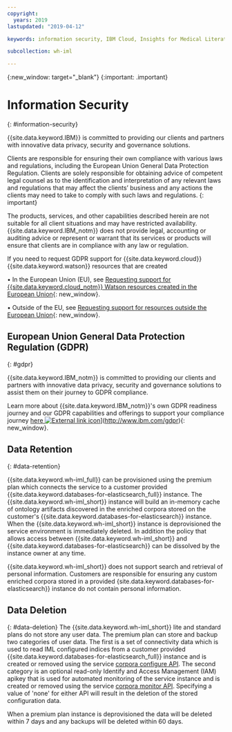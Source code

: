 ```yaml
---
copyright:
  years: 2019
lastupdated: "2019-04-12"

keywords: information security, IBM Cloud, Insights for Medical Literature

subcollection: wh-iml

---
```


{:new_window: target="_blank"}
{:important: .important}

# Information Security
{: #information-security}

{{site.data.keyword.IBM}} is committed to providing our clients and partners with innovative data privacy, security and governance solutions.

Clients are responsible for ensuring their own compliance with various laws and regulations, including the European Union General Data Protection Regulation. Clients are solely responsible for obtaining advice of competent legal counsel as to the identification and interpretation of any relevant laws and regulations that may affect the clients’ business and any actions the clients may need to take to comply with such laws and regulations. {: important}

The products, services, and other capabilities described herein are not suitable for all client situations and may have restricted availability. {{site.data.keyword.IBM_notm}} does not provide legal, accounting or auditing advice or represent or warrant that its services or products will ensure that clients are in compliance with any law or regulation.

If you need to request GDPR support for {{site.data.keyword.cloud}} {{site.data.keyword.watson}} resources that are created

•	In the European Union (EU), see [Requesting support for {{site.data.keyword.cloud_notm}} Watson resources created in the European Union](/docs/services/watson?topic=watson-gdpr-sar#request-EU){: new_window}.

•	Outside of the EU, see [Requesting support for resources outside the European Union](/docs/services/watson?topic=watson-gdpr-sar#request-non-EU){: new_window}.


## European Union General Data Protection Regulation (GDPR)
{: #gdpr}

{{site.data.keyword.IBM_notm}} is committed to providing our clients and partners with innovative data privacy, security and governance solutions to assist them on their journey to GDPR compliance.

Learn more about {{site.data.keyword.IBM_notm}}'s own GDPR readiness journey and our GDPR capabilities and offerings to support your compliance journey [here ![External link icon](../../icons/launch-glyph.svg "External link icon")](../../icons/launch-glyph.svg "External link icon")](http://www.ibm.com/gdpr){: new_window}.

## Data Retention
{: #data-retention}

{{site.data.keyword.wh-iml_full}} can be provisioned using the premium plan which connects the service to a customer provided {{site.data.keyword.databases-for-elasticsearch_full}} instance.  The {{site.data.keyword.wh-iml_short}} instance will build an in-memory cache of ontology artifacts discovered in the enriched corpora stored on the customer's {{site.data.keyword.databases-for-elasticsearch}} instance.  When the {{site.data.keyword.wh-iml_short}} instance is deprovisioned the service environment is immediately deleted.  In addition the policy that allows access between {{site.data.keyword.wh-iml_short}} and {{site.data.keyword.databases-for-elasticsearch}} can be dissolved by the instance owner at any time.

{{site.data.keyword.wh-iml_short}} does not support search and retrieval of personal information.  Customers are responsible for ensuring any custom enriched corpora stored in a provided {site.data.keyword.databases-for-elasticsearch}} instance do not contain personal information.

## Data Deletion
{: #data-deletion}
The {{site.data.keyword.wh-iml_short}} lite and standard plans do not store any user data.  The premium plan can store and backup two categories of user data.  The first is a set of connectivity data which is used to read IML configured indices from a customer provided {{site.data.keyword.databases-for-elasticsearch_full}} instance and is created or removed using the service [corpora configure API](/apidocs/wh-iml#define-a-custom-corpus-repository-connection).  The second category is an optional read-only Identify and Access Management (IAM) apikey that is used for automated monitoring of the service instance and is created or removed using the service [corpora monitor API](/apidocs/wh-iml#enable-monitoring-for-a-custom-instance).  Specifying a value of 'none' for either API will result in the deletion of the stored configuration data.

When a premium plan instance is deprovisioned the data will be deleted within 7 days and any backups will be deleted within 60 days.
